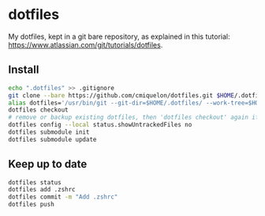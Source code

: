 # dotfiles
My dotfiles, kept in a git bare repository, as explained in this tutorial: https://www.atlassian.com/git/tutorials/dotfiles.

## Install
```sh
echo ".dotfiles" >> .gitignore
git clone --bare https://github.com/cmiquelon/dotfiles.git $HOME/.dotfiles
alias dotfiles='/usr/bin/git --git-dir=$HOME/.dotfiles/ --work-tree=$HOME'
dotfiles checkout
# remove or backup existing dotfiles, then 'dotfiles checkout' again if needed
dotfiles config --local status.showUntrackedFiles no
dotfiles submodule init
dotfiles submodule update
```

## Keep up to date
```sh
dotfiles status
dotfiles add .zshrc
dotfiles commit -m "Add .zshrc"
dotfiles push
```
